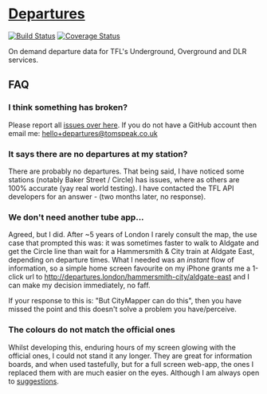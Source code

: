 # [Departures](http://departures.london)
[![Build Status](https://travis-ci.org/tomspeak/departures.london.svg?branch=master)](https://travis-ci.org/tomspeak/departures.london)
[![Coverage Status](https://coveralls.io/repos/github/tomspeak/departures.london/badge.svg?branch=master&v=500)](https://coveralls.io/github/tomspeak/departures.london?branch=master)

On demand departure data for TFL's Underground, Overground and DLR services.

## FAQ

### I think something has broken?

Please report all [issues over here](http://github.com/tomspeak/departures.london/issues). If you do not have a GitHub account then email me: hello+departures@tomspeak.co.uk

### It says there are no departures at my station?

There are probably no departures. That being said, I have noticed some stations (notably Baker Street / Circle) has issues, where as others are 100% accurate (yay real world testing). I have contacted the TFL API developers for an answer - (two months later, no response).

### We don't need another tube app...

Agreed, but I did. After ~5 years of London I rarely consult the map, the use case that prompted this was: it was sometimes faster to walk to Aldgate and get the Circle line than wait for a Hammersmith & City train at Aldgate East, depending on departure times. What I needed was an _instant_ flow of information, so a simple home screen favourite on my iPhone grants me a 1-click url to <http://departures.london/hammersmith-city/aldgate-east> and I can make my decision immediately, no faff.

If your response to this is: "But CityMapper can do this", then you have missed the point and this doesn't solve a problem you have/perceive.

### The colours do not match the official ones

Whilst developing this, enduring hours of my screen glowing with the official ones, I could not stand it any longer. They are great for information boards, and when used tastefully, but for a full screen web-app, the ones I replaced them with are much easier on the eyes. Although I am always open to [suggestions](http://github.com/tomspeak/departures.london/issues).
